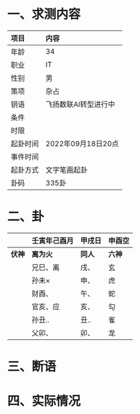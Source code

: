 # 一、求测内容
|项目|内容|
|:-|:-|
|年龄|34|
|职业|IT|
|性别|男|
|策项|杂占|
|钥语|飞扬数联AI转型进行中|
|条件||
|时限||
|起卦时间|2022年09月18日20点|
|事件时间||
|起卦方式|文字笔画起卦|
|卦码|335卦|

# 二、卦
||壬寅年己酉月|甲戌日|申酉空|
|:-|:-|:-|:-|
|**伏神**|**离为火**|**同人**|**六神**|
||兄巳、离|戌、|玄|
||孙未×|申、|虎|
||财酉、|午、|蛇|
||官亥、应|亥、|勾|
||孙丑..|丑..|雀|
||父卯、|卯、|龙|


# 三、断语

# 四、实际情况